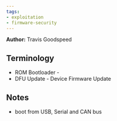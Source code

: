 ```yaml
---
tags:
- exploitation
- firmware-security
---
```

**Author:** Travis Goodspeed

## Terminology

- ROM Bootloader - 
- DFU Update - Device Firmware Update

## Notes

- boot from USB, Serial and CAN bus